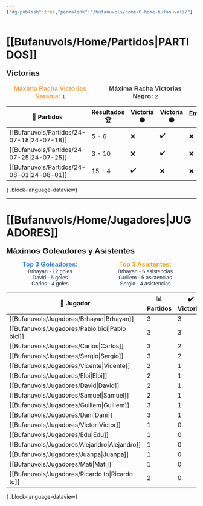 ```yaml
---
{"dg-publish":true,"permalink":"/bufanuvols/home/0-home-bufanuvols/"}
---
```


# [[Bufanuvols/Home/Partidos\|PARTIDOS]]

<span><span><strong style="font-size:1.5em; font-family:&quot;Poppins&quot;, sans-serif;">Victorias</strong></span></span><div style="width: 70%; margin: 0px auto;"><canvas height="0" width="0" style="display: block; box-sizing: border-box; height: 0px; width: 0px;"></canvas></div><p><span><div style="display: flex; justify-content: center; gap: 20px; margin-top: 20px;">
	<div style="flex: 1; text-align: center;">
		<strong style="font-size: 1.2em; color: #FF9F40; font-family: 'Poppins', sans-serif;">Máxima Racha Victorias Naranja: </strong>
		<span style="font-family: 'Poppins', sans-serif; color: #1F2937;">1</span>
	</div>
	<div style="flex: 1; text-align: center;">
		<strong style="font-size: 1.2em; color: #363636; font-family: 'Poppins', sans-serif;">Máxima Racha Victorias Negro: </strong>
		<span style="font-family: 'Poppins', sans-serif; color: #1F2937;">2</span>
	</div>
</div></span></p>


| 📅 Partidos                                   | Resultados 🏆 | Victoria 🟠 | Victoria ⚫ | Empate ➖ |
| --------------------------------------------- | ------------- | ----------- | ---------- | -------- |
| [[Bufanuvols/Partidos/24-07-18\|24-07-18]] | 5 - 6         | ❌           | ✔️         | ❌        |
| [[Bufanuvols/Partidos/24-07-25\|24-07-25]] | 3 - 10        | ❌           | ✔️         | ❌        |
| [[Bufanuvols/Partidos/24-08-01\|24-08-01]] | 15 - 4        | ✔️          | ❌          | ❌        |

{ .block-language-dataview}

---

# [[Bufanuvols/Home/Jugadores\|JUGADORES]]

<span><span><strong style="font-size:1.5em; font-family:&quot;Poppins&quot;, sans-serif;">Máximos Goleadores y Asistentes</strong></span></span><canvas height="0" width="0" style="display: block; box-sizing: border-box; height: 0px; width: 0px;"></canvas><p><span><div style="display: flex; justify-content: center; gap: 20px;">
	<div style="flex: 1; text-align: center;">
		<strong style="font-size: 1.2em; color: #3B82F6; font-family: 'Poppins', sans-serif;">Top 3 Goleadores:</strong>
		<div style="font-family: 'Poppins', sans-serif; color: #1F2937;">Brhayan - 12 goles</div><div style="font-family: 'Poppins', sans-serif; color: #1F2937;">David - 5 goles</div><div style="font-family: 'Poppins', sans-serif; color: #1F2937;">Carlos - 4 goles</div>
	</div>
	<div style="flex: 1; text-align: center;">
		<strong style="font-size: 1.2em; color: #F59E0B; font-family: 'Poppins', sans-serif;">Top 3 Asistentes:</strong>
		<div style="font-family: 'Poppins', sans-serif; color: #1F2937;">Brhayan - 6 asistencias</div><div style="font-family: 'Poppins', sans-serif; color: #1F2937;">Guillem - 5 asistencias</div><div style="font-family: 'Poppins', sans-serif; color: #1F2937;">Sergio - 4 asistencias</div>
	</div>
</div></span></p>

| 👤 Jugador                                         | 📊 Partidos | ✔️ Victorias | ❌ Derrotas | ➖ Empates | ⚽ Goles | 🅰 Asistencias | ⭐ Rendimiento |
| -------------------------------------------------- | ----------- | ------------ | ---------- | --------- | ------- | -------------- | ------------- |
| [[Bufanuvols/Jugadores/Brhayan\|Brhayan]]       | 3           | 3            | 0          | 0         | 12      | 6              | 9.67          |
| [[Bufanuvols/Jugadores/Pablo bici\|Pablo bici]] | 3           | 3            | 0          | 0         | 2       | 2              | 8             |
| [[Bufanuvols/Jugadores/Carlos\|Carlos]]         | 3           | 2            | 1          | 0         | 4       | 2              | 7.17          |
| [[Bufanuvols/Jugadores/Sergio\|Sergio]]         | 3           | 2            | 1          | 0         | 2       | 4              | 7.03          |
| [[Bufanuvols/Jugadores/Vicente\|Vicente]]       | 2           | 1            | 1          | 0         | 3       | 4              | 8.65          |
| [[Bufanuvols/Jugadores/Eloi\|Eloi]]             | 2           | 1            | 1          | 0         | 1       | 0              | 7.75          |
| [[Bufanuvols/Jugadores/David\|David]]           | 2           | 1            | 1          | 0         | 5       | 0              | 7.25          |
| [[Bufanuvols/Jugadores/Samuel\|Samuel]]         | 2           | 1            | 1          | 0         | 2       | 1              | 6.25          |
| [[Bufanuvols/Jugadores/Guillem\|Guillem]]       | 3           | 1            | 2          | 0         | 3       | 5              | 7.2           |
| [[Bufanuvols/Jugadores/Dani\|Dani]]             | 3           | 1            | 2          | 0         | 3       | 1              | 6.87          |
| [[Bufanuvols/Jugadores/Victor\|Victor]]         | 1           | 0            | 1          | 0         | 3       | 1              | 9.3           |
| [[Bufanuvols/Jugadores/Edu\|Edu]]               | 1           | 0            | 1          | 0         | 0       | 0              | 8             |
| [[Bufanuvols/Jugadores/Alejandro\|Alejandro]]   | 1           | 0            | 1          | 0         | 1       | 1              | 5             |
| [[Bufanuvols/Jugadores/Juanpa\|Juanpa]]         | 1           | 0            | 1          | 0         | 0       | 0              | 4             |
| [[Bufanuvols/Jugadores/Mati\|Mati]]             | 1           | 0            | 1          | 0         | 0       | 0              | 4             |
| [[Bufanuvols/Jugadores/Ricardo to\|Ricardo to]] | 2           | 0            | 2          | 0         | 2       | 2              | 4.75          |

{ .block-language-dataview}

